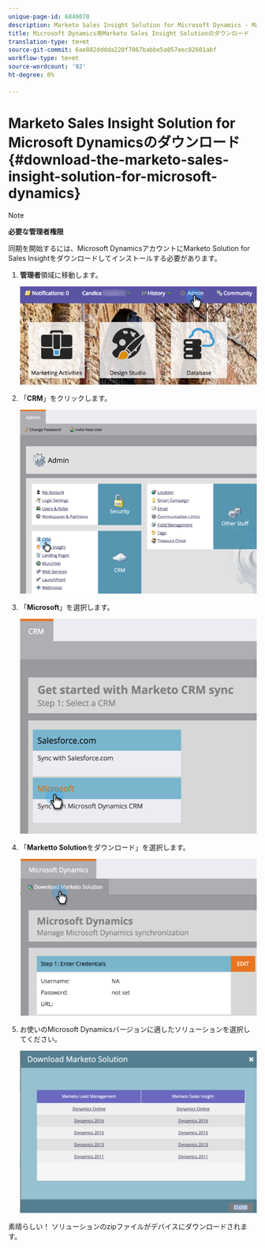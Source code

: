 ```yaml
---
unique-page-id: 6849070
description: Marketo Sales Insight Solution for Microsoft Dynamics - Marketto Docs — 製品ドキュメントをダウンロードします。
title: Microsoft Dynamics用Marketo Sales Insight Solutionのダウンロード
translation-type: tm+mt
source-git-commit: 6ae882dddda220f7067babbe5a057eec82601abf
workflow-type: tm+mt
source-wordcount: '92'
ht-degree: 0%

---
```



# Marketo Sales Insight Solution for Microsoft Dynamicsのダウンロード{#download-the-marketo-sales-insight-solution-for-microsoft-dynamics}

>[!NOTE]
>
>**必要な管理者権限**

同期を開始するには、Microsoft DynamicsアカウントにMarketo Solution for Sales Insightをダウンロードしてインストールする必要があります。

1. **管理者**&#x200B;領域に移動します。

   ![](assets/mainnavhand.png)

1. 「**CRM**」をクリックします。

   ![](assets/image2015-3-11-13-3a7-3a11.png)

1. 「**Microsoft**」を選択します。

   ![](assets/image2016-5-3.png)

1. 「**Marketto Solution**&#x200B;をダウンロード」を選択します。

   ![](assets/image2015-3-11-13-3a10-3a4.png)

1. お使いのMicrosoft Dynamicsバージョンに適したソリューションを選択してください。

   ![](assets/msd-online.png)

素晴らしい！ ソリューションのzipファイルがデバイスにダウンロードされます。
